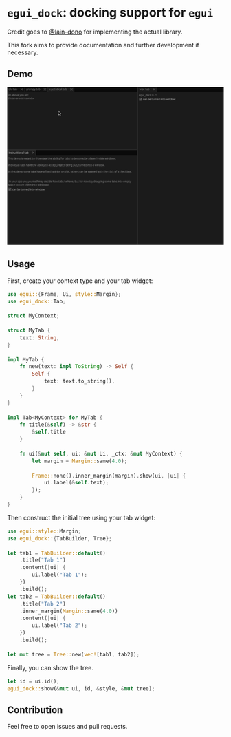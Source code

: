 # `egui_dock`: docking support for `egui`

Credit goes to [@Iain-dono](https://github.com/lain-dono) for implementing the actual library.

This fork aims to provide documentation and further development if necessary.

## Demo

![demo](images/demo.gif "Demo")

## Usage

First, create your context type and your tab widget:

```rust
use egui::{Frame, Ui, style::Margin};
use egui_dock::Tab;

struct MyContext;

struct MyTab {
    text: String,
}

impl MyTab {
    fn new(text: impl ToString) -> Self {
        Self {
            text: text.to_string(),
        }
    }
}

impl Tab<MyContext> for MyTab {
    fn title(&self) -> &str {
        &self.title
    }

    fn ui(&mut self, ui: &mut Ui, _ctx: &mut MyContext) {
        let margin = Margin::same(4.0);

        Frame::none().inner_margin(margin).show(ui, |ui| {
            ui.label(&self.text);
        });
    }
}
```

Then construct the initial tree using your tab widget:

```rust
use egui::style::Margin;
use egui_dock::{TabBuilder, Tree};

let tab1 = TabBuilder::default()
    .title("Tab 1")
    .content(|ui| {
        ui.label("Tab 1");
    })
    .build();
let tab2 = TabBuilder::default()
    .title("Tab 2")
    .inner_margin(Margin::same(4.0))
    .content(|ui| {
        ui.label("Tab 2");
    })
    .build();

let mut tree = Tree::new(vec![tab1, tab2]);
```

Finally, you can show the tree.

```rust
let id = ui.id();
egui_dock::show(&mut ui, id, &style, &mut tree);
```

## Contribution

Feel free to open issues and pull requests.
